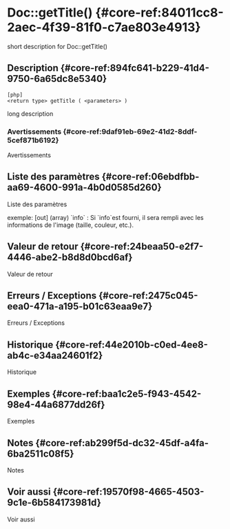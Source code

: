 # Doc::getTitle() {#core-ref:84011cc8-2aec-4f39-81f0-c7ae803e4913}

<div class="short-description">
<span class="fixme template">short description for Doc::getTitle()</span>
</div>
<!--
<div class="applicability">
Obsolète depuis #.#.#
</div>
-->

## Description {#core-ref:894fc641-b229-41d4-9750-6a65dc8e5340}

    [php]
    <return type> getTitle ( <parameters> )

<span class="fixme template">long description</span>

### Avertissements {#core-ref:9daf91eb-69e2-41d2-8ddf-5cef871b6192}

<span class="fixme template">Avertissements</span>

## Liste des paramètres {#core-ref:06ebdfbb-aa69-4600-991a-4b0d0585d260}

<span class="fixme template">Liste des paramètres</span>

<div class="fixme template">
exemple:  
[out] (array) `info`
:   Si `info`est fourni, il sera rempli avec les informations de l'image (taille, couleur, etc.).
</div>

## Valeur de retour {#core-ref:24beaa50-e2f7-4446-abe2-b8d8d0bcd6af}

<span class="fixme template">Valeur de retour</span>

## Erreurs / Exceptions {#core-ref:2475c045-eea0-471a-a195-b01c63eaa9e7}

<span class="fixme template">Erreurs / Exceptions</span>

## Historique {#core-ref:44e2010b-c0ed-4ee8-ab4c-e34aa24601f2}

<span class="fixme template">Historique</span>

## Exemples {#core-ref:baa1c2e5-f943-4542-98e4-44a6877dd26f}

<span class="fixme template">Exemples</span>

## Notes {#core-ref:ab299f5d-dc32-45df-a4fa-6ba2511c08f5}

<span class="fixme template">Notes</span>

## Voir aussi {#core-ref:19570f98-4665-4503-9c1e-6b584173981d}

<span class="fixme template">Voir aussi</span>
